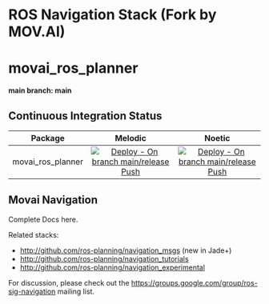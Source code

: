 ROS Navigation Stack (Fork by MOV.AI)
====================

# movai_ros_planner

**main branch: main**

## Continuous    Integration Status

| Package         | Melodic         | Noetic | 
| :---:           | :---:           | :---:  |
| movai_ros_planner      | [![Deploy - On branch main/release Push](https://github.com/MOV-AI/movai_ros_planner/actions/workflows/DeployOnMergeMain.yml/badge.svg)](https://github.com/MOV-AI/movai_ros_planner/actions/workflows/DeployOnMergeMain.yml) | [![Deploy - On branch main/release Push](https://github.com/MOV-AI/movai_ros_planner/actions/workflows/DeployOnMergeMain.yml/badge.svg)](https://github.com/MOV-AI/movai_ros_planner/actions/workflows/DeployOnMergeMain.yml) | 


## Movai Navigation

Complete Docs here.


Related stacks:

 * http://github.com/ros-planning/navigation_msgs (new in Jade+)
 * http://github.com/ros-planning/navigation_tutorials
 * http://github.com/ros-planning/navigation_experimental

For discussion, please check out the
https://groups.google.com/group/ros-sig-navigation mailing list.
